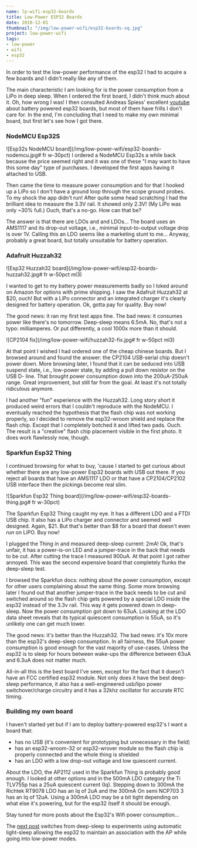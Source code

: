 ```yaml
---
name: lp-wifi-esp32-boards
title: Low-Power ESP32 Boards
date: 2018-12-01
thumbnail: "/img/low-power-wifi/esp32-boards-sq.jpg"
project: low-power-wifi
tags:
- low-power
- wifi
- esp32
---
```


In order to test the low-power performance of the esp32 I had to acquire a few boards and
I didn't really like any of them.
<!--more-->

The main characteristic I am looking for is the power consumption from a LiPo in deep sleep.
When I ordered the first board, I didn't think much about it. Oh, how wrong I was!
I then consulted Andreas Spiess' excellent [youtube](https://www.youtube.com/watch?v=-769_YIeGmI)
about battery powered esp32 boards, but most of them have frills I don't care for.
In the end, I'm concluding that I need to make my own minimal board, but first let's see how I got
there.

### NodeMCU Esp32S

![Esp32s NodeMCU board](/img/low-power-wifi/esp32-boards-nodemcu.jpg# fr w-30pct)
I ordered a NodeMCU Esp32s a while back because the price seemed right and it was one of these "I
may want to have this some day" type of purchases. I developed the first apps having it attached to
USB.

Then came the time to measure power consumption and for that I hooked up a LiPo so I don't have
a ground loop through the scope ground probes. To my shock the app didn't run! After quite some head
scratching I had the brilliant idea to measure the 3.3V rail. It showed only 2.3V!
(My LiPo was only ~30% full.) Ouch, that's a no-go. How can that be?

The answer is that there are LDOs and and LDOs...
The board uses an AMS1117 and its drop-out voltage, i.e., minimal input-to-output voltage drop is over
1V.
Calling this an LDO seems like a marketing stunt to me...
Anyway, probably a great board, but totally unsuitable for battery operation.

### Adafruit Huzzah32

![Esp32 Huzzah32 board](/img/low-power-wifi/esp32-boards-huzzah32.jpg# fr w-50pct ml3)

I wanted to get to my battery power measurements badly so I loked around on Amazon for options with
prime shipping.
I saw the Adafruit Huzzah32 at $20, ouch! But with a LiPo connector and an integrated charger it's
clearly designed for battery operation. Ok, gotta pay for quality. Buy now!

The good news: it ran my first test apps fine. The bad news: it consumes power like there's no
tomorrow. Deep-sleep means 6.5mA. No, that's not a typo: milliamperes. Or put differently, a cool
1000x more than it should.

![CP2104 fix](/img/low-power-wifi/huzzah32-fix.jpg# fr w-50pct ml3)

At that point I wished I had ordered one of the cheap chinese boards. But I browsed around and found
the answer: the CP2104 USB-serial chip doesn't power down. More browsing later, I found that it can
be seduced into USB suspend state, i.e., low-power state, by adding a pull down resistor on the USB
D- line. That brought power consumption down into the 200uA-250uA range. Great improvement, but still far
from the goal. At least it's not totally ridiculous anymore.

I had another "fun" experience with the Huzzah32. Long story short it produced weird errors that I
couldn't reproduce with the NodeMCU. I eventually reached the hypothesis that the flash chip was not
working properly, so I decided to remove the esp32-wroom shield and replace the flash chip. Except
that I completely botched it and lifted two pads. Ouch. The result is a "creative" flash chip
placement visible in the first photo. It does work flawlessly now, though.

### Sparkfun Esp32 Thing

I continued browsing for what to buy, 'cause I started to get curious about whether there are any
low-power Esp32 boards with USB out there. If you reject all boards that have an AMS1117 LDO or that
have a CP2104/CP2102 USB interface then the pickings become real slim.

![Sparkfun Esp32 Thing board](/img/low-power-wifi/esp32-boards-thing.jpg# fr w-30pct)

The Sparkfun Esp32 Thing caught my eye. It has a different LDO and a FTDI USB chip. It also has a LiPo
charger and connector and seemed well designed. Again, $21. But that's better than $8 for a board
that doesn't even _run_ on LiPO. Buy now!

I plugged the Thing in and measured deep-sleep current: 2mA! Ok, that's unfair, it has a power-is-on
LED and a jumper-trace in the back that needs to be cut. After cutting the trace I measured 900uA.
At that point I got rather annoyed. This was the second expensive board that completely flunks the
deep-sleep test.

I browsed the Sparkfun docs: nothing about the power consumption, except for other users complaining
about the same thing. Some more browsing later I found out that another jumper-trace in the back
needs to be cut and switched around so the flash chip gets powered by a special LDO inside
the esp32 instead of the 3.3v rail.
This way it gets powered down in deep-sleep. Now the power consumption got down to 63uA. Looking at
the LDO data sheet reveals that its typical quiescent consumption is 55uA, so it's unlikely one can
get much lower.

The good news: it's better than the Huzzah32. The bad news: it's 10x more than the esp32's
deep-sleep consumption. In all fairness, the 55uA power consumption is good enough for the vast
majority of use-cases. Unless the esp32 is to sleep for hours between wake-ups the difference
between 63uA and 6.3uA does not matter much.

All-in-all this is the best board I've seen, except for the fact that it doesn't have an FCC certified
esp32 module. Not only does it have the best deep-sleep performance, it also has a well-engineered
usb/lipo power switchover/charge circuitry and it has a 32khz oscillator for accurate RTC timing.

### Building my own board

I haven't started yet but if I am to deploy battery-powered esp32's I want a board that:

- has no USB (it's convenient for prototyping but unnecessary in the field)
- has an esp32-wroom-32 or esp32-wrover module so the flash chip is properly connected and the whole
  thing is shielded
- has an LDO with a low drop-out voltage and low quiescent current.

About the LDO, the AP2112 used in the Sparkfun Thing is probably good enough. I looked at other
options and in the 500mA LDO category the Ti TLV755p has a 25uA quiescent current (Iq).
Stepping down to 300mA the Richtek RT9078 LDO has an Iq of 2uA and
the 300mA On semi NCP703 3 has an Iq of 12uA.
Using a 300mA LDO may be a bit tight depending on what else it's powering, but for the esp32 itself
it should be enough.

Stay tuned for more posts about the Esp32's Wifi power consumption...

The [next post](/2018/lp-wifi-esp32-light) switches from deep-sleep to experiments using automatic
light-sleep allowing the esp32 to maintain an association with the AP while going into low-power
modes.
